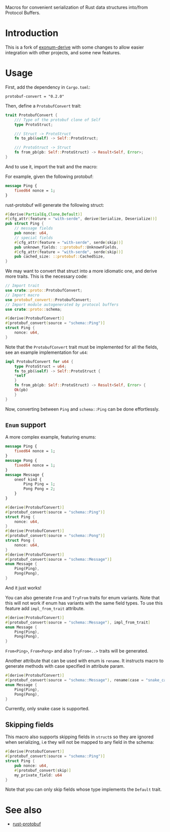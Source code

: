 Macros for convenient serialization of Rust data structures into/from Protocol Buffers.

# Introduction

This is a fork of [exonum-derive](https://crates.io/crates/exonum-derive) with
some changes to allow easier integration with other projects, and some new
features.

# Usage

First, add the dependency in `Cargo.toml`:

```
protobuf-convert = "0.2.0"
```

Then, define a `ProtobufConvert` trait:

```rust
trait ProtobufConvert {
    /// Type of the protobuf clone of Self 
    type ProtoStruct;

    /// Struct -> ProtoStruct
    fn to_pb(&self) -> Self::ProtoStruct;

    /// ProtoStruct -> Struct
    fn from_pb(pb: Self::ProtoStruct) -> Result<Self, Error>;
}
```

And to use it, import the trait and the macro:

For example, given the following protobuf:

```protobuf
message Ping {
    fixed64 nonce = 1;
}
```

rust-protobuf will generate the following struct:

```rust
#[derive(PartialEq,Clone,Default)]
#[cfg_attr(feature = "with-serde", derive(Serialize, Deserialize))]
pub struct Ping {
    // message fields
    pub nonce: u64,
    // special fields
    #[cfg_attr(feature = "with-serde", serde(skip))]
    pub unknown_fields: ::protobuf::UnknownFields,
    #[cfg_attr(feature = "with-serde", serde(skip))]
    pub cached_size: ::protobuf::CachedSize,
}
```

We may want to convert that struct into a more idiomatic one, and derive more traits.
This is the necessary code:

```rust
// Import trait
use crate::proto::ProtobufConvert;
// Import macro
use protobuf_convert::ProtobufConvert;
// Import module autogenerated by protocol buffers
use crate::proto::schema;

#[derive(ProtobufConvert)]
#[protobuf_convert(source = "schema::Ping")]
struct Ping {
    nonce: u64,
}
```

Note that the `ProtobufConvert` trait must be implemented for all the fields,
see an example implementation for `u64`:

```rust
impl ProtobufConvert for u64 {
    type ProtoStruct = u64;
    fn to_pb(&self) -> Self::ProtoStruct {
	*self
    }
    fn from_pb(pb: Self::ProtoStruct) -> Result<Self, Error> {
	Ok(pb)
    }
}
```

Now, converting between `Ping` and `schema::Ping` can be done effortlessly.

## `Enum` support

A more complex example, featuring enums:

```protobuf
message Ping {
    fixed64 nonce = 1;
}
message Pong {
    fixed64 nonce = 1;
}
message Message {
    oneof kind {
        Ping Ping = 1;
        Pong Pong = 2;
    }
}
```

```rust
#[derive(ProtobufConvert)]
#[protobuf_convert(source = "schema::Ping")]
struct Ping {
    nonce: u64,
}
#[derive(ProtobufConvert)]
#[protobuf_convert(source = "schema::Pong")]
struct Pong {
    nonce: u64,
}
#[derive(ProtobufConvert)]
#[protobuf_convert(source = "schema::Message")]
enum Message {
    Ping(Ping),
    Pong(Pong),
}
```

And it just works!

You can also generate `From` and `TryFrom` traits for enum variants. Note that this will not work if enum has variants
with the same field types. To use this feature add `impl_from_trait` attribute.
```rust
#[derive(ProtobufConvert)]
#[protobuf_convert(source = "schema::Message"), impl_from_trait]
enum Message {
    Ping(Ping),
    Pong(Pong),
}
```
`From<Ping>`, `From<Pong>` and also `TryFrom<..>` traits will be generated.

Another attribute that can be used with enum is `rename`. It instructs macro to generate methods with case
specified in attribute param. 
```rust
#[derive(ProtobufConvert)]
#[protobuf_convert(source = "schema::Message"), rename(case = "snake_case")]
enum Message {
    Ping(Ping),
    Pong(Pong),
}
```
Currently, only snake case is supported.

## Skipping fields
This macro also supports skipping fields in `struct`s so they are ignored when serializing, i.e they will not be mapped to any field in the schema:
```rust
#[derive(ProtobufConvert)]
#[protobuf_convert(source = "schema::Ping")]
struct Ping {
    pub nonce: u64,
    #[protobuf_convert(skip)]
    my_private_field: u64
}
```

Note that you can only skip fields whose type implements the `Default` trait.

# See also

* [rust-protobuf](https://github.com/stepancheg/rust-protobuf)
